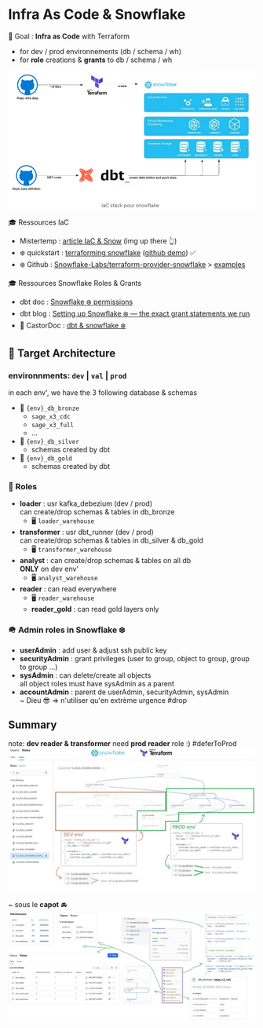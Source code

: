 # Infra As Code & Snowflake

🎯 Goal : **Infra as Code** with Terraform

- for dev / prod environnements (db / schema / wh)
- for **role** creations & **grants** to db / schema / wh

![recap](./snow_terraform_dbt.png)

🎓 Ressources IaC

- Mistertemp : [article IaC & Snow](https://tech.mistertemp.com/infra-as-code-avec-snowflake-ab961dd4d190?gi=a9060ed6cd68) (img up there 👆)
- ❄️ quickstart : [terraforming snowflake](https://quickstarts.snowflake.com/guide/terraforming_snowflake/index.html) ([github demo](https://github.com/Snowflake-Labs/sfguide-terraform-sample)) ✅
- ❄️ Github : [Snowflake-Labs/terraform-provider-snowflake](https://github.com/Snowflake-Labs/terraform-provider-snowflake) > [examples](https://github.com/Snowflake-Labs/terraform-provider-snowflake/tree/main/examples)

🎓 Ressources Snowflake Roles & Grants

- dbt doc :  [Snowflake ❄️ permissions](https://docs.getdbt.com/reference/database-permissions/snowflake-permissions)
- dbt blog :  [Setting up Snowflake ❄️ — the exact grant statements we run](https://discourse.getdbt.com/t/setting-up-snowflake-the-exact-grant-statements-we-run/439)
- 🦫 CastorDoc : [dbt & snowflake ❄️](https://www.castordoc.com/blog/dbt-snowflake)

## 🎯 Target Architecture

### environnments: `dev` | `val` | `prod`

in each env', we have the 3 following database & schemas

- 🥉 `{env}_db_bronze`
  - `sage_x3_cdc`
  - `sage_x3_full`
  - ...
- 🥈 `{env}_db_silver`
  - schemas created by dbt
- 🥇 `{env}_db_gold`
  - schemas created by dbt

### 🎯 Roles

- **loader** : usr kafka_debezium (dev / prod)\
  can create/drop schemas & tables in db_bronze
  - 🖥️ `loader_warehouse`
- **transformer** : usr dbt_runner (dev / prod)\
  can create/drop schemas & tables in db_silver & db_gold
  - 🖥️ `transformer_warehouse`
- **analyst** : can create/drop schemas & tables on all db\
  **ONLY** on dev env'
  - 🖥️ `analyst_warehouse`
- **reader** : can read everywhere
  - 🖥️ `reader_warehouse`
  - **reader_gold** : can read gold layers only

### 🪖 Admin roles in Snowflake ❄️

- **userAdmin** : add user & adjust ssh public key
- **securityAdmin** : grant privileges (user to group, object to group, group to group ...)
- **sysAdmin** : can delete/create all objects\
  all object roles must have sysAdmin as a parent
- **accountAdmin** : parent de userAdmin, securityAdmin, sysAdmin\
  ~ Dieu 😎 => n'utiliser qu'en extrème urgence #drop

## Summary

note: **dev reader & transformer** need **prod reader** role :) #deferToProd
![recap](./demo_terraform_snowflake_brz_slv_gld_xEnvDevProd.jpg)

~ sous le **capot** 🚘
![recap](./demo_terraform_snowflake_brz_slv_gld.jpg)
